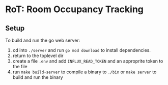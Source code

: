 # RoT: Room Occupancy Tracking

## Setup

To build and run the go web server:

1. cd into `./server` and run `go mod download` to install dependencies.
2. return to the toplevel dir
3. create a file `.env` and add `INFLUX_READ_TOKEN` and an approprite token to the file
4. run `make build-server` to compile a binary to `./bin` or `make server` to build and run the binary
